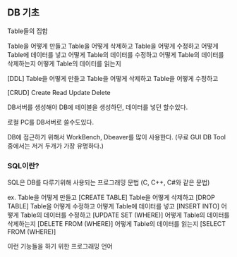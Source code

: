 ﻿## DB 기초

Table들의 집합

 Table을 어떻게 만들고
 Table을 어떻게 삭제하고
 Table을 어떻게 수정하고
 어떻게 Table에 데이터를 넣고
 어떻게 Table의 데이터를 수정하고
 어떻게 Table의 데이터를 삭제하는지
 어떻게 Table의 데이터를 읽는지

[DDL]
 Table을 어떻게 만들고
 Table을 어떻게 삭제하고
 Table을 어떻게 수정하고

[CRUD]
 Create
 Read
 Update
 Delete


 DB서버를 생성해야 DB에 테이블을 생성하던, 데이터를 넣던 할수있다.

 로컬 PC를 DB서버로 쓸수도있다.

 DB에 접근하기 위해서
 WorkBench, Dbeaver를 많이 사용한다.
 (무료 GUI DB Tool 중에서는 저거 두개가 가장 유명하다.)


 ### SQL이란?

 SQL은 DB를 다루기위해 사용되는 프로그래밍 문법
 (C, C++, C#와 같은 문법)

 ex.
 Table을 어떻게 만들고 [CREATE TABLE]
 Table을 어떻게 삭제하고 [DROP TABLE]
 Table을 어떻게 수정하고 
 어떻게 Table에 데이터를 넣고 [INSERT INTO]
 어떻게 Table의 데이터를 수정하고 [UPDATE SET (WHERE)]
 어떻게 Table의 데이터를 삭제하는지 [DELETE FROM (WHERE)]
 어떻게 Table의 데이터를 읽는지 [SELECT FROM (WHERE)]

 이런 기능들을 하기 위한 프로그래밍 언어